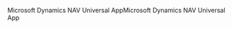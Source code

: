 <span data-ttu-id="9fde9-101">Microsoft Dynamics NAV Universal App</span><span class="sxs-lookup"><span data-stu-id="9fde9-101">Microsoft Dynamics NAV Universal App</span></span>
